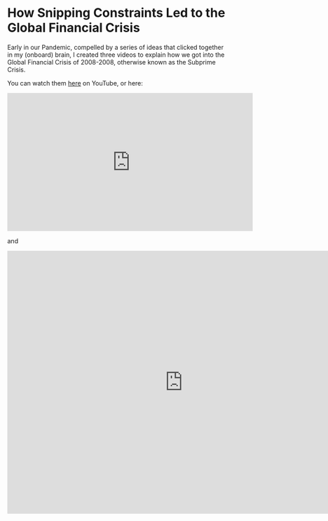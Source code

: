 # How Snipping Constraints Led to the Global Financial Crisis

Early in our Pandemic, compelled by a series of ideas that clicked together in my (onboard) brain, I created three videos to explain how we got into the Global Financial Crisis of 2008-2008, otherwise known as the Subprime Crisis. 

You can watch them [here](https://www.youtube.com/playlist?list=PLreQNsM8LqWAGeus-IMnxcBAdeVNJ68Vn) on YouTube, or here:
<iframe width="560" height="315" src="https://www.youtube.com/embed/videoseries?si=lHx3SJ79MgjebyE6&amp;list=PLreQNsM8LqWAGeus-IMnxcBAdeVNJ68Vn" title="YouTube video player" frameborder="0" allow="accelerometer; autoplay; clipboard-write; encrypted-media; gyroscope; picture-in-picture; web-share" referrerpolicy="strict-origin-when-cross-origin" allowfullscreen></iframe>

and

<iframe width="800" height="600" src="https://app.thebrain.com/brain/3d80058c-14d8-5361-0b61-a061f89baf87/7f04faad-5a3d-5d69-ef05-81ef13b78e75" frameborder="0"></iframe> 
